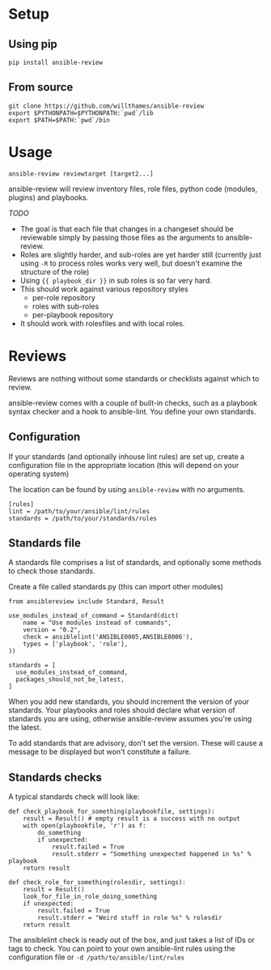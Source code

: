 # Setup

## Using pip

```
pip install ansible-review
```

## From source

```
git clone https://github.com/willthames/ansible-review
export $PYTHONPATH=$PYTHONPATH:`pwd`/lib
export $PATH=$PATH:`pwd`/bin
```


# Usage

```
ansible-review reviewtarget [target2...]
```

ansible-review will review inventory files, role
files, python code (modules, plugins) and playbooks.

*TODO*

* The goal is that each file that changes in a
  changeset should be reviewable simply by passing
  those files as the arguments to ansible-review.
* Roles are slightly harder, and sub-roles are yet
  harder still (currently just using `-R` to process
  roles works very well, but doesn't examine the
  structure of the role)
* Using `{{ playbook_dir }}` in sub roles is so far
  very hard.
* This should work against various repository styles
  - per-role repository
  - roles with sub-roles
  - per-playbook repository
* It should work with rolesfiles and with local roles.


# Reviews

Reviews are nothing without some standards or checklists
against which to review.

ansible-review comes with a couple of built-in checks, such as
a playbook syntax checker and a hook to ansible-lint. You define your
own standards.

## Configuration

If your standards (and optionally inhouse lint rules) are set up, create
a configuration file in the appropriate location (this will depend on
your operating system)

The location can be found by using `ansible-review` with no arguments.

```
[rules]
lint = /path/to/your/ansible/lint/rules
standards = /path/to/your/standards/rules
```


## Standards file

A standards file comprises a list of standards, and optionally some methods to
check those standards.

Create a file called standards.py (this can import other modules)

```
from ansiblereview include Standard, Result

use_modules_instead_of_command = Standard(dict(
    name = "Use modules instead of commands",
    version = "0.2",
    check = ansiblelint('ANSIBLE0005,ANSIBLE0006'),
    types = ['playbook', 'role'],
))

standards = [
  use_modules_instead_of_command,
  packages_should_not_be_latest,
]
```

When you add new standards, you should increment the version of your standards.
Your playbooks and roles should declare what version of standards you are
using, otherwise ansible-review assumes you're using the latest.

To add standards that are advisory, don't set the version. These will cause
a message to be displayed but won't constitute a failure.

## Standards checks

A typical standards check will look like:

```
def check_playbook_for_something(playbookfile, settings):
    result = Result() # empty result is a success with no output
    with open(playbookfile, 'r') as f:
        do_something
        if unexpected:
            result.failed = True
            result.stderr = "Something unexpected happened in %s" % playbook
    return result

def check_role_for_something(rolesdir, settings):
    result = Result()
    look_for_file_in_role_doing_something
    if unexpected:
        result.failed = True
        result.stderr = "Weird stuff in role %s" % rolesdir
    return result
```

The ansiblelint check is ready out of the box, and just takes a list of
IDs or tags to check. You can point to your own ansible-lint rules
using the configuration file or `-d /path/to/ansible/lint/rules`


